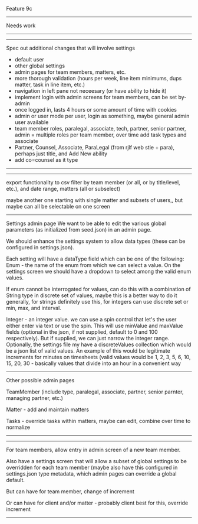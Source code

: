 Feature 9c


***
Needs work
***

***
Spec out additional changes that will involve settings
- default user
- other global settings
- admin pages for team members, matters, etc.
- more thorough validation (hours per week, line item minimums, dups matter, task in line item, etc.)
- navigation in left pane not neceesary (or have ability to hide it)
- implement login with admin screens for team members, can be set by- admin
- once logged in, lasts 4 hours or some amount of time with cookies
- admin or user mode per user, login as something, maybe general admin user available
- team member roles, paralegal, associate, tech, partner, senior partner, admin
= multiple roles per team member, over time add task types and associate
- Partner, Counsel, Associate, ParaLegal (from rjlf web stie + para), perhaps just title, and Add New ability
- add co=counsel as it type
***

*****
export functionality
to csv
filter by team member (or all, or by title/level, etc.), and date range, matters (all or subselect)

maybe another one starting with single matter and subsets of users,, but maybe can all be selectable on one screen

*****



Settings admin page
We want to be able to edit the various global parameters (as initialized from seed.json) in an admin page.

We should enhance the settings system to allow data types (these can be configured in settings.json).

Each setting will have a dataType field which can be one of the following:
Enum - the name of the enum from which we can select a value.  On the settings screen we should have a dropdown to select among the valid enum values.

If enum cannot be interrogated for values, can do this with a combination of String type in discrete set of values, maybe this is a better way to do it generally, for strings definitely use this, for integers can use discrete set or min, max, and interval.

Integer - an integer value.  we can use a spin control that let's the user either enter via text or use the spin.  This will use minValue and maxValue fields (optional in the json, if not supplied, default to 0 and 100 respectively).  But if supplied, we can just narrow the integer range.  Optionally, the settings file my have a discreteValues collection which would be a json list of valid values.  An example of this would be legitimate increments for minutes on timesheets (valid values would be 1, 2, 3, 5, 6, 10, 15, 20, 30 - basically values that divide into an hour in a convenient way


*****
Other possible admin pages

TeamMember (include type, paralegal, associate, partner, senior parnter, managing partner, etc.)

Matter - add and maintain matters

Tasks - override tasks within matters, maybe can edit, combine over time to normalize


*****


***
For team members, allow entry in admin screen of a new team member.

Also have a settings screen that will allow a subset of global settings to be overridden for each team member (maybe also have this configured in settings.json type metadata, which admin pages can override a global default.

But can have for team member, change of increment

Or can have for client and/or matter - probably client best for this, override increment




***